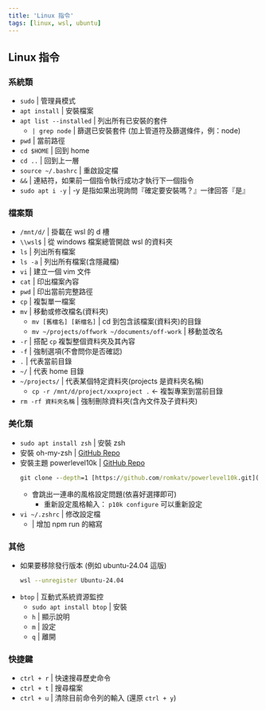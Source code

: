 ```yaml
---
title: 'Linux 指令'
tags: [linux, wsl, ubuntu]
---
```

## Linux 指令

### 系統類
- `sudo` | 管理員模式
- `apt install` | 安裝檔案
- `apt list --installed` | 列出所有已安裝的套件
	- `| grep node` | 篩選已安裝套件 (加上管道符及篩選條件，例：node)
- `pwd` | 當前路徑
- `cd $HOME` | 回到 home
- `cd ..` | 回到上一層
- `source ~/.bashrc` | 重啟設定檔
- `&&` | 連結符，如果前一個指令執行成功才執行下一個指令
- `sudo apt i -y` | -y 是指如果出現詢問『確定要安裝嗎？』一律回答『是』

### 檔案類
- `/mnt/d/` | 掛載在 wsl 的 d 槽
- `\\wsl$` | 從 windows 檔案總管開啟 wsl 的資料夾
- `ls` | 列出所有檔案
- `ls -a` | 列出所有檔案(含隱藏檔)
- `vi` | 建立一個 vim 文件
- `cat` | 印出檔案內容
- `pwd` | 印出當前完整路徑
- `cp` | 複製單一檔案
- `mv` | 移動或修改檔名(資料夾)
	- `mv [舊檔名] [新檔名]` | cd 到包含該檔案(資料夾)的目錄
	- `mv ~/projects/offwork ~/documents/off-work` | 移動並改名
- `-r` | 搭配 `cp` 複製整個資料夾及其內容
- `-f` | 強制選項(不會問你是否確認)
- `.` | 代表當前目錄
- `~/` | 代表 home 目錄
- `~/projects/` | 代表某個特定資料夾(projects 是資料夾名稱)
	- `cp -r /mnt/d/project/xxxproject .` ← 複製專案到當前目錄
- `rm -rf 資料夾名稱` | 強制刪除資料夾(含內文件及子資料夾)


### 美化類
- `sudo apt install zsh` | 安裝 zsh 
- 安裝 oh-my-zsh | [GitHub Repo](https://github.com/ohmyzsh/ohmyzsh)
- 安裝主題 powerlevel10k | [GitHub Repo](https://github.com/romkatv/powerlevel10k)
	```cmd
	git clone --depth=1 [https://github.com/romkatv/powerlevel10k.git](https://github.com/romkatv/powerlevel10k.git) ${ZSH_CUSTOM:-$HOME/.oh-my-zsh/custom}/themes/powerlevel10k
	```
	- 會跳出一連串的風格設定問題(依喜好選擇即可)
		- 重新設定風格輸入： `p10k configure` 可以重新設定
- `vi ~/.zshrc` | 修改設定檔
	- | 增加 npm run 的縮寫

### 其他
- 如果要移除發行版本 (例如 ubuntu-24.04 這版)
	```bash
	wsl --unregister Ubuntu-24.04
	```
- `btop` | 互動式系統資源監控
	- `sudo apt install btop` | 安裝
	- `h` | 顯示說明
	- `m` | 設定
	- `q` | 離開

### 快捷鍵
- `ctrl + r` | 快速搜尋歷史命令
- `ctrl + t` | 搜尋檔案
- `ctrl + u` | 清除目前命令列的輸入 (還原 `ctrl + y`)
